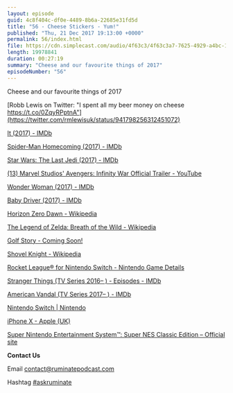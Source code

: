 ```yaml
---
layout: episode
guid: 4c8f404c-df0e-4489-8b6a-22685e31fd5d
title: "56 - Cheese Stickers - Yum!"
published: "Thu, 21 Dec 2017 19:13:00 +0000"
permalink: 56/index.html
file: https://cdn.simplecast.com/audio/4f63c3/4f63c3a7-7625-4929-a4bc-1ef4cdcbca06/20946c08-fe0a-44b5-b895-27e60a271a51/a37e2934_tc.mp3?aid=rss_feed&feed=7Rzwf7P6
length: 19978841
duration: 00:27:19
summary: "Cheese and our favourite things of 2017"
episodeNumber: "56"
---
```


Cheese and our favourite things of 2017

[Robb Lewis on Twitter: "I spent all my beer money on cheese https://t.co/0ZqyRPptnA"](https://twitter.com/rmlewisuk/status/941798256312451072)

[It (2017) - IMDb](http://www.imdb.com/title/tt1396484/)

[Spider-Man Homecoming (2017) - IMDb](http://www.imdb.com/title/tt2250912/)

[Star Wars: The Last Jedi (2017) - IMDb](http://www.imdb.com/title/tt2527336/)

[(13) Marvel Studios' Avengers: Infinity War Official Trailer - YouTube](https://www.youtube.com/watch?v=6ZfuNTqbHE8)

[Wonder Woman (2017) - IMDb](http://www.imdb.com/title/tt0451279/)

[Baby Driver (2017) - IMDb](http://www.imdb.com/title/tt3890160/)

[Horizon Zero Dawn - Wikipedia](https://en.wikipedia.org/wiki/Horizon_Zero_Dawn)

[The Legend of Zelda: Breath of the Wild - Wikipedia](https://en.wikipedia.org/wiki/The_Legend_of_Zelda:_Breath_of_the_Wild)

[Golf Story - Coming Soon!](http://golfstorygame.com/)

[Shovel Knight - Wikipedia](https://en.wikipedia.org/wiki/Shovel_Knight)

[Rocket League® for Nintendo Switch - Nintendo Game Details](https://www.nintendo.com/games/detail/rocket-league-switch)

[Stranger Things (TV Series 2016– ) - Episodes - IMDb](http://www.imdb.com/title/tt4574334/episodes)

[American Vandal (TV Series 2017– ) - IMDb](http://www.imdb.com/title/tt6877772/)

[Nintendo Switch | Nintendo](https://www.nintendo.co.uk/Nintendo-Switch/Nintendo-Switch-1148779.html)

[iPhone X - Apple (UK)](https://www.apple.com/uk/iphone-x/)

[Super Nintendo Entertainment System™: Super NES Classic Edition – Official site](https://www.nintendo.com/super-nes-classic/)

**Contact Us**

Email [contact@ruminatepodcast.com](mailto:contact@ruminatepodcast.com)

Hashtag [#askruminate](https://twitter.com/search?q=askruminate)
